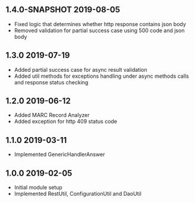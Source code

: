 ## 1.4.0-SNAPSHOT 2019-08-05
* Fixed logic that determines whether http response contains json body
* Removed validation for partial success case using 500 code and json body

## 1.3.0 2019-07-19
* Added partial success case for async result validation
* Added util methods for exceptions handling under async methods calls and response status checking

## 1.2.0 2019-06-12
* Added MARC Record Analyzer
* Added exception for http 409 status code

## 1.1.0 2019-03-11
 * Implemented GenericHandlerAnswer

## 1.0.0 2019-02-05
 * Initial module setup
 * Implemented RestUtil, ConfigurationUtil and DaoUtil
